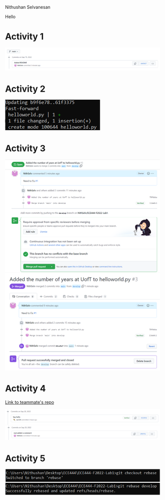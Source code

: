 Nithushan Selvanesan

Hello

# Activity 1
![Screenshot of commit in Activity1.png](https://github.com/NithSelv/ECE444-F2022-Lab1/blob/main/Activity1.png "Activity1.png")

# Activity 2
![Screenshot of merge in Activity2.png](https://github.com/NithSelv/ECE444-F2022-Lab1/blob/main/Activity2.png "Activity2.png")

# Activity 3
![Screenshot of merge in Activity3_1.png](https://github.com/NithSelv/ECE444-F2022-Lab1/blob/main/Activity3_1.png "Activity3_1.png")
![Screenshot of merge in Activity3_2.png](https://github.com/NithSelv/ECE444-F2022-Lab1/blob/main/Activity3_2.png "Activity3_2.png")

# Activity 4

[Link to teammate's repo](https://github.com/Jan729/ECE444-F2022-Lab1)

![Screenshot of teammate's commit into my repo in Activity4_1.png](https://github.com/NithSelv/ECE444-F2022-Lab1/blob/main/Activity4_1.png "Activity3_1.png")
![Screenshot of my commit into my teammate's repo in Activity4_2.png](https://github.com/NithSelv/ECE444-F2022-Lab1/blob/main/Activity4_2.png "Activity3_2.png")

# Activity 5

![Screenshot of switching to the rebase branch in Activity5_1.png](https://github.com/NithSelv/ECE444-F2022-Lab1/blob/main/Activity5_1.png "Activity5_1.png")
![Screenshot of running the rebase command with develop in the rebase branch in Activity5_2.png](https://github.com/NithSelv/ECE444-F2022-Lab1/blob/main/Activity5_2.png "Activity5_2.png")